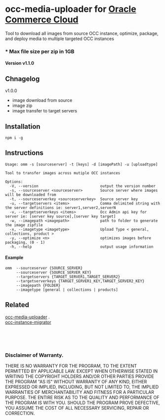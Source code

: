 # occ-media-uploader for [Oracle Commerce Cloud](https://cloud.oracle.com/en_US/commerce-cloud "Oracle Commerce Cloud")
Tool to download all images from source OCC instance, optimize, package, and deploy media to multiple targeted OCC instances

### * Max file size per zip in 1GB   


#### Version v1.1.0   

## Chnagelog   
v1.0.0
- image download from source
- image zip 
- image transfer to target servers

## Installation
```$xslt
npm i -g
```

## Instructions   

```
Usage: omm -s [sourceserver] -t [keys] -d [imagePath] -u [uploadtype]

Tool to transfer images across mutiple OCC instances

Options:
  -V, --version                            output the version number
  -s, --sourceserver <sourceserver>        Source server where images will be downloaded from
  -t, --sourceserverkey <sourceserverkey>  Source server key
  -u, --targetservers <items>              Comma delimited string with the server definitions ie: server1,server2,serverN
  -v, --targetserverkeys <items>           Occ Admin api key for server ie: [server key source],[server key target]
  -w, --imagepath <imagepath>              path to folder to generate the image zipfile
  -x, --imagetype <imagetype>              Upload Type < general, collections, product >
  -y, --optimize <n>                       optimizes images before packaging, (0 - 1)
  -h, --help                               output usage information  
```

#### Example

```$xslt
omm  --sourceserver {SOURCE_SERVER} 
     --sourceserver {SOURCE_SERVER_KEY} 
     --targetservers {TARGET_SERVER1,TARGET_SERVER2}
     --targetserverkeys {TARGET_SERVER1_KEY,TARGET_SERVER2_KEY}  
     --imagepath {FOLDER} 
     --imagetype [general | collections | products]
```
## Related   
 [occ-media-uploader](https://github.com/leedium/occ-media-uploader "occ-media-uploader") .  
 [occ-instance-migrator](https://github.com/leedium/occ-instance-migrator "occ-instance-migrator")   


<br/><br/><br/>
### Disclaimer of Warranty.

  THERE IS NO WARRANTY FOR THE PROGRAM, TO THE EXTENT PERMITTED BY
APPLICABLE LAW.  EXCEPT WHEN OTHERWISE STATED IN WRITING THE COPYRIGHT
HOLDERS AND/OR OTHER PARTIES PROVIDE THE PROGRAM "AS IS" WITHOUT WARRANTY
OF ANY KIND, EITHER EXPRESSED OR IMPLIED, INCLUDING, BUT NOT LIMITED TO,
THE IMPLIED WARRANTIES OF MERCHANTABILITY AND FITNESS FOR A PARTICULAR
PURPOSE.  THE ENTIRE RISK AS TO THE QUALITY AND PERFORMANCE OF THE PROGRAM
IS WITH YOU.  SHOULD THE PROGRAM PROVE DEFECTIVE, YOU ASSUME THE COST OF
ALL NECESSARY SERVICING, REPAIR OR CORRECTION.
